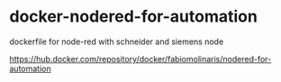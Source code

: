 # docker-nodered-for-automation
dockerfile for node-red with schneider and siemens node

https://hub.docker.com/repository/docker/fabiomolinaris/nodered-for-automation
